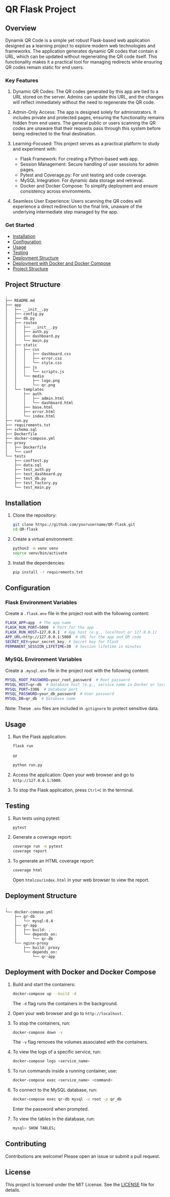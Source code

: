 # QR Flask Project

## Overview

Dynamik QR Code is a simple yet robust Flask-based web application designed as a learning project to explore modern web technologies and frameworks. The application generates dynamic QR codes that contain a URL, which can be updated without regenerating the QR code itself. This functionality makes it a practical tool for managing redirects while ensuring QR codes remain static for end users.

### Key Features

1.	Dynamic QR Codes:
The QR codes generated by this app are tied to a URL stored on the server. Admins can update this URL, and the changes will reflect immediately without the need to regenerate the QR code.
2.	Admin-Only Access:
The app is designed solely for administrators. It includes private and protected pages, ensuring the functionality remains hidden from end users. The general public or users scanning the QR codes are unaware that their requests pass through this system before being redirected to the final destination.
3.	Learning-Focused:
This project serves as a practical platform to study and experiment with:
    - Flask Framework: For creating a Python-based web app.
    - Session Management: Secure handling of user sessions for admin pages.
    - Pytest and Coverage.py: For unit testing and code coverage.
    - MySQL Integration: For dynamic data storage and retrieval.
	- Docker and Docker Compose: To simplify deployment and ensure consistency across environments.

4.	Seamless User Experience:
Users scanning the QR codes will experience a direct redirection to the final link, unaware of the underlying intermediate step managed by the app.

### Get Started
- [Installation](#installation)
- [Configuration](#configuration)
- [Usage](#usage)
- [Testing](#testing)
- [Deployment Structure](#deployment-structure)
- [Deployment with Docker and Docker Compose](#deployment-with-docker-and-docker-compose)
- [Project Structure](#project-structure)

## Project Structure

```plaintext
.
├── README.md
├── app
│   ├── __init__.py
│   ├── config.py
│   ├── db.py
│   ├── routes
│   │   ├── __init__.py
│   │   ├── auth.py
│   │   ├── dashboard.py
│   │   └── main.py
│   ├── static
│   │   ├── css
│   │   │   ├── dashboard.css
│   │   │   ├── error.css
│   │   │   └── style.css
│   │   ├── js
│   │   │   └── scripts.js
│   │   └── media
│   │       ├── logo.png
│   │       └── qr.png
│   └── templates
│       ├── auth
│       │   ├── admin.html
│       │   └── dashboard.html
│       ├── base.html
│       ├── error.html
│       └── index.html
├── run.py
├── requirements.txt
├── schema.sql
├── Dockerfile
├── docker-compose.yml
├── proxy
│   ├── Dockerfile
│   └── conf
└── tests
    ├── conftest.py
    ├── data.sql
    ├── test_auth.py
    ├── test_dashboard.py
    ├── test_db.py
    ├── test_factory.py
    └── test_main.py

```


## Installation

1. Clone the repository:
    ```bash
    git clone https://github.com/yourusername/QR-flask.git
    cd QR-flask
    ```

2. Create a virtual environment:
    ```bash
    python3 -m venv venv
    source venv/bin/activate
    ```

3. Install the dependencies:
    ```bash
    pip install -r requirements.txt
    ```

## Configuration
### Flask Environment Variables
Create a `.flask.env` file in the project root with the following content:
```bash
FLASK_APP=app  # The app name
FLASK_RUN_PORT=5000  # Port for the app
FLASK_RUN_HOST=127.0.0.1  # App host (e.g., localhost or 127.0.0.1)
APP_URL=http://127.0.0.1:5000  # URL for the app and QR code
SECRET_KEY=your_secret_key  # Secret key for Flask
PERMANENT_SESSION_LIFETIME=30  # Session lifetime in minutes
```

### MySQL Environment Variables
Create a `.mysql.env` file in the project root with the following content:
```bash
MYSQL_ROOT_PASSWORD=your_root_password  # Root password
MYSQL_HOST=qr-db  # Database host (e.g., service name in Docker or localhost)
MYSQL_PORT=3306  # Database port
MYSQL_PASSWORD=your_db_password  # User password
MYSQL_DB=qr_db  # Database name
```
Note: These `.env` files are included in .`gitignore` to protect sensitive data.

## Usage

1. Run the Flask application:
    ```bash
    flask run
    ```
    or
    ```bash
    python run.py
    ```

2.  Access the application:
 Open your web browser and go to `http://127.0.0.1:5000`.

3. To stop the Flask application, press `Ctrl+C` in the terminal.

## Testing

1. Run tests using pytest:
    ```bash
    pytest
    ```

3. Generate a coverage report:
    ```bash
    coverage run -m pytest
    coverage report
    ```

4. To generate an HTML coverage report:
    ```bash
    coverage html
    ```
    Open `htmlcov/index.html` in your web browser to view the report.

## Deployment Structure

```plaintext
.
└── docker-comose.yml
    ├── qr-db
    │   └── mysql:8.4
    ├── qr-app
    │   ├── build: .
    │   └── depends_on:
    │       └── qr-db
    └── nginx-proxy
        ├── build: proxy
        └── depends_on:
            └── qr-app
```

## Deployment with Docker and Docker Compose

1. Build and start the containers:
    ```bash
    docker-compose up --build -d
    ```
    The `-d` flag runs the containers in the background.

2. Open your web browser and go to `http://localhost`.

3. To stop the containers, run:
    ```bash
    docker-compose down -v
    ```
    The `-v` flag removes the volumes associated with the containers.

4. To view the logs of a specific service, run:
    ```bash
    docker-compose logs <service_name>
    ```

5. To run commands inside a running container, use:
    ```bash
    docker-compose exec <service_name> <command>
    ```

6. To connect to the MySQL database, run:
    ```bash
    docker-compose exec qr-db mysql -u root -p qr_db
    ```
    Enter the password when prompted.

7. To view the tables in the database, run:
    ```bash
    mysql> SHOW TABLES;
    ```

## Contributing

Contributions are welcome! Please open an issue or submit a pull request.

## License

This project is licensed under the MIT License. See the [LICENSE](LICENSE) file for details.